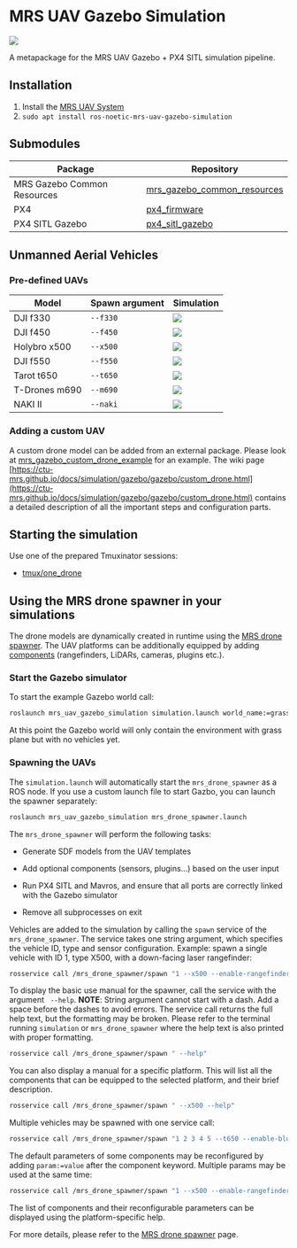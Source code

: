 # MRS UAV Gazebo Simulation

![](.fig/thumbnail.jpg)

A metapackage for the MRS UAV Gazebo + PX4 SITL simulation pipeline.

## Installation

1. Install the [MRS UAV System](https://github.com/ctu-mrs/mrs_uav_system#installation)
2. `sudo apt install ros-noetic-mrs-uav-gazebo-simulation`

## Submodules

| Package                     | Repository                                                                            |
|-----------------------------|---------------------------------------------------------------------------------------|
| MRS Gazebo Common Resources | [mrs_gazebo_common_resources](https://github.com/ctu-mrs/mrs_gazebo_common_resources) |
| PX4                         | [px4_firmware](https://github.com/ctu-mrs/px4_firmware)                               |
| PX4 SITL Gazebo             | [px4_sitl_gazebo](https://github.com/ctu-mrs/px4_sitl_gazebo)                         |

## Unmanned Aerial Vehicles

### Pre-defined UAVs

| Model         | Spawn argument | Simulation                    |
|---------------|----------------|-------------------------------|
| DJI f330      | `--f330`       | ![](.fig/f330_simulation.jpg) |
| DJI f450      | `--f450`       | ![](.fig/f450_simulation.jpg) |
| Holybro x500  | `--x500`       | ![](.fig/x500_simulation.jpg) |
| DJI f550      | `--f550`       | ![](.fig/f550_simulation.jpg) |
| Tarot t650    | `--t650`       | ![](.fig/t650_simulation.jpg) |
| T-Drones m690 | `--m690`       | ![](.fig/m690_simulation.jpg) |
| NAKI II       | `--naki`       | ![](.fig/naki_simulation.jpg) |

### Adding a custom UAV

A custom drone model can be added from an external package.
Please look at [mrs_gazebo_custom_drone_example](https://github.com/ctu-mrs/mrs_gazebo_custom_drone_example) for an example.
The wiki page [https://ctu-mrs.github.io/docs/simulation/gazebo/gazebo/custom_drone.html](https://ctu-mrs.github.io/docs/simulation/gazebo/gazebo/custom_drone.html) contains a detailed description of all the important steps and configuration parts. 

## Starting the simulation

Use one of the prepared Tmuxinator sessions:

- [tmux/one_drone](tmux/one_drone)

## Using the MRS drone spawner in your simulations

The drone models are dynamically created in runtime using the [MRS drone spawner](https://ctu-mrs.github.io/docs/simulation/gazebo/gazebo/drone_spawner.html). The UAV platforms can be additionally equipped by adding [components](ros_packages/mrs_uav_gazebo_simulation/models/mrs_robots_description/sdf/component_snippets.sdf.jinja) (rangefinders, LiDARs, cameras, plugins etc.).

### Start the Gazebo simulator

To start the example Gazebo world call:

```bash
roslaunch mrs_uav_gazebo_simulation simulation.launch world_name:=grass_plane.world gui:=true
```

At this point the Gazebo world will only contain the environment with grass plane but with no vehicles yet.

### Spawning the UAVs

The `simulation.launch` will automatically start the `mrs_drone_spawner` as a ROS node. If you use a custom launch file to start Gazbo, you can launch the spawner separately:

```bash
roslaunch mrs_uav_gazebo_simulation mrs_drone_spawner.launch
```

The `mrs_drone_spawner` will perform the following tasks:

* Generate SDF models from the UAV templates

* Add optional components (sensors, plugins...) based on the user input

* Run PX4 SITL and Mavros, and ensure that all ports are correctly linked with the Gazebo simulator

* Remove all subprocesses on exit

Vehicles are added to the simulation by calling the `spawn` service of the `mrs_drone_spawner`.
The service takes one string argument, which specifies the vehicle ID, type and sensor configuration.
Example: spawn a single vehicle with ID 1, type X500, with a down-facing laser rangefinder:

```bash
rosservice call /mrs_drone_spawner/spawn "1 --x500 --enable-rangefinder"
```

To display the basic use manual for the spawner, call the service with the argument ` --help`. **NOTE**: String argument cannot start with a dash. Add a space before the dashes to avoid errors. The service call returns the full help text, but the formatting may be broken. Please refer to the terminal running `simulation` or `mrs_drone_spawner` where the help text is also printed with proper formatting.

```bash
rosservice call /mrs_drone_spawner/spawn " --help"
```

You can also display a manual for a specific platform. This will list all the components that can be equipped to the selected platform, and their brief description.
```bash
rosservice call /mrs_drone_spawner/spawn " --x500 --help"
```

Multiple vehicles may be spawned with one service call:
```bash
rosservice call /mrs_drone_spawner/spawn "1 2 3 4 5 --t650 --enable-bluefox-camera --enable-rangefinder"
```

The default parameters of some components may be reconfigured by adding `param:=value` after the component keyword. Multiple params may be used at the same time:
```bash
rosservice call /mrs_drone_spawner/spawn "1 --x500 --enable-rangefinder --enable-ouster model:=OS0-32 use_gpu:=True horizontal_samples:=128 update_rate:=10"
```
The list of components and their reconfigurable parameters can be displayed using the platform-specific help.

For more details, please refer to the [MRS drone spawner](https://ctu-mrs.github.io/docs/simulation/gazebo/gazebo/drone_spawner.html) page.

